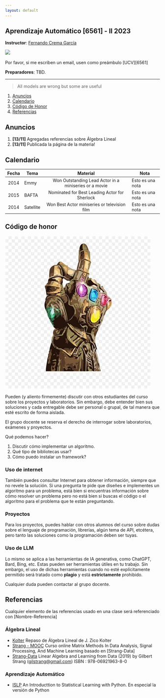 ```yaml
---
layout: default
---
```


## Aprendizaje Automático [6561] - II 2023

**Instructor**: [Fernando Crema García](https://ml.ucv.ai/contacto)

<img class="profile-picture" src="sherlock.jpg">

Por favor, si me escriben un email, usen como preámbulo [UCV][6561]

**Preparadores**: TBD.

---

> All models are wrong but some are useful

1. [Anuncios](#anuncios)
2. [Calendario](#Calendario)
3. [Código de Honor](#codigo-de-honor)
4. [Referencias](#referencias)

## Anuncios

1. **[13/11]** Agregadas referencias sobre Álgebra Lineal
2. **[13/11]** Publicada la página de la materia!

## Calendario

Fecha | Tema | Material | Nota
:-----:|-------|:--------:|--------
2014 | Emmy  | Won Outstanding Lead Actor in a miniseries or a movie | Esto es una nota
2015 | BAFTA | Nominated for Best Leading Actor for Sherlock | Esto es una nota
2014 | Satellite | Won Best Actor miniseries or television film | Esto es una nota

## Código de honor

<img class="profile-picture" src="/static/thanos.jpeg">

Pueden (y aliento fírmemente) discutir con otros estudiantes del curso sobre los proyectos y laboratorios. Sin embargo, debe entender bien sus soluciones y cada entregable debe ser personal o grupal, de tal manera que esté escrito de forma aislada. 

El grupo docente se reserva el derecho de interrogar sobre laboratorios, exámenes y proyectos.

Qué podemos hacer?

1. Discutir cómo implementar un algoritmo.
2. Qué tipo de bibliotecas usar?
3. Cómo puedo instalar un framework? 

### Uso de internet

También puedes consultar Internet para obtener información, siempre que no revele la solución. Si una pregunta te pide que diseñes e implementes un algoritmo para un problema, está bien si encuentras información sobre cómo resolver un problema pero no está bien si buscas el código o el algoritmo para el problema que te están preguntando. 

### Proyectos

Para los proyectos, puedes hablar con otros alumnos del curso sobre dudas sobre el lenguaje de programación, librerías, algún tema de API, etcétera, pero tanto las soluciones como la programación deben ser tuyas. 

### Uso de LLM

Lo mismo se aplica a las herramientas de IA generativa, como ChatGPT, Bard, Bing, etc. Estas pueden ser herramientas útiles en tu trabajo. Sin embargo, el uso de dichas herramientas cuando no esté explícitamente permitido será tratado como **plagio** y está **estrictamente** prohibido.

Cualquier duda pueden contactar al grupo docente.

## Referencias

Cualquier elemento de las referencias usado en una clase será referenciado con [Nombre-Referencia]

### Álgebra Lineal

* [Kolter](http://www.cs.cmu.edu/~zkolter/course/linalg/index.html) Repaso de Álgebra Lineal de J. Zico Kolter
* [Strang - MOOC](https://ocw.mit.edu/courses/18-065-matrix-methods-in-data-analysis-signal-processing-and-machine-learning-spring-2018/) Curso online Matrix Methods In Data Analysis, Signal Processing, And Machine Learning basado en [Strang-Data]
* [Strang-Data](https://math.mit.edu/~gs/learningfromdata/) Linear Algebra and Learning from Data (2019)
by Gilbert Strang   (gilstrang@gmail.com)     ISBN : 978-06921963-8-0

### Aprendizaje Automático

* [ISLP](https://www.statlearning.com/) An Introducttion to Statistical Learning with Python. En especial la versión de Python